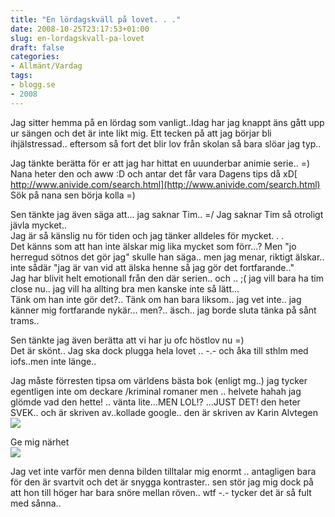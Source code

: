 ```yaml
---
title: "En lördagskväll på lovet. . ."
date: 2008-10-25T23:17:53+01:00
slug: en-lordagskvall-pa-lovet
draft: false
categories:
- Allmänt/Vardag
tags:
- blogg.se
- 2008
---
```

Jag sitter hemma på en lördag som vanligt..Idag har jag knappt äns gått upp ur sängen och det är inte likt mig. Ett tecken på att jag börjar bli ihjälstressad.. eftersom så fort det blir lov från skolan så bara slöar jag typ..  
  
Jag tänkte berätta för er att jag har hittat en uuunderbar animie serie.. =) Nana heter den och aww :D och antar det får vara Dagens tips då xD[  
http://www.anivide.com/search.html](http://www.anivide.com/search.html)  
Sök på nana sen börja kolla =)  
  
Sen tänkte jag även säga att... jag saknar Tim.. =/ Jag saknar Tim så otroligt jävla mycket..  
Jag är så känslig nu för tiden och jag tänker alldeles för mycket. . .  
Det känns som att han inte älskar mig lika mycket som förr...? Men "jo herregud sötnos det gör jag" skulle han säga.. men jag menar, riktigt älskar.. inte sådär "jag är van vid att älska henne så jag gör det fortfarande.."  
Jag har blivit helt emotionall från den där serien.. och .. ;( jag vill bara ha tim close nu.. jag vill ha allting bra men kanske inte så lätt...  
Tänk om han inte gör det?.. Tänk om han bara liksom.. jag vet inte.. jag känner mig fortfarande nykär... men?.. äsch.. jag borde sluta tänka på sånt trams..  
  
Sen tänkte jag även berätta att vi har ju ofc höstlov nu =)  
Det är skönt.. Jag ska dock plugga hela lovet .. -.- och åka till sthlm med iofs..men inte länge..  
  
  
Jag måste förresten tipsa om världens bästa bok (enligt mg..) jag tycker egentligen inte om deckare /kriminal romaner men .. helvete hahah jag glömde vad den hette! .. vänta lite...MEN LOL!? ...JUST DET! den heter SVEK.. och är skriven av..kollade google.. den är skriven av Karin Alvtegen  
![](/assets/images/blogg.se/svek_19975422.jpg)  
  
  
  
  
Ge mig närhet  
![](/assets/images/blogg.se/lesbian_19975440.jpg)  
  
  
  
  
  
Jag vet inte varför men denna bilden tilltalar mig enormt .. antagligen bara för den är svartvit och det är snygga kontraster.. sen stör jag mig dock på att hon till höger har bara snöre mellan röven.. wtf -.- tycker det är så fult med sånna..